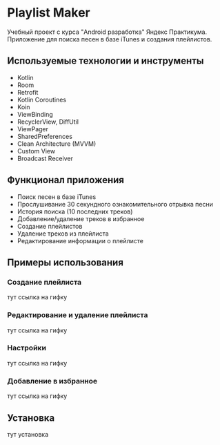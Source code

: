 # Playlist Maker
Учебный проект с курса "Android разработка" Яндекс Практикума. Приложение для поиска песен в базе iTunes и создания плейлистов. 

## Используемые технологии и инструменты
- Kotlin
- Room
- Retrofit
- Kotlin Coroutines
- Koin
- ViewBinding
- RecyclerView, DiffUtil
- ViewPager
- SharedPreferences
- Clean Architecture (MVVM)
- Custom View
- Broadcast Receiver

## Функционал приложения
- Поиск песен в базе iTunes
- Прослушивание 30 секундного ознакомительного отрывка песни
- История поиска (10 последних треков)
- Добавление/удаление треков в избранное
- Создание плейлистов
- Удаление треков из плейлиста
- Редактирование информации о плейлисте

## Примеры использования
### Создание плейлиста
тут ссылка на гифку

### Редактирование и удаление плейлиста
тут ссылка на гифку

### Настройки
тут ссылка на гифку

### Добавление в избранное
тут ссылка на гифку

## Установка
тут установка

